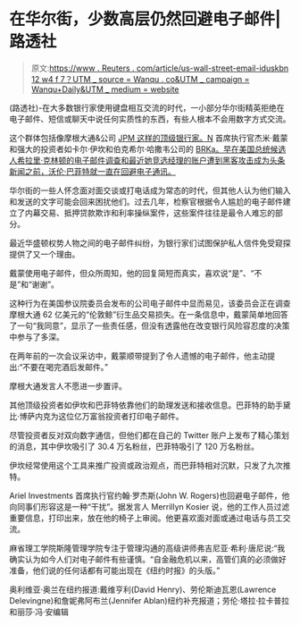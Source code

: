 # 在华尔街，少数高层仍然回避电子邮件|路透社

> 原文:[https://www . Reuters . com/article/us-wall-street-email-iduskbn 12 w4 f 7？UTM _ source = Wanqu . co&UTM _ campaign = Wanqu+Daily&UTM _ medium = website](https://www.reuters.com/article/us-wall-street-email-idUSKBN12W4F7?utm_source=wanqu.co&utm_campaign=Wanqu+Daily&utm_medium=website)

(路透社)-在大多数银行家使用键盘相互交流的时代，一小部分华尔街精英拒绝在电子邮件、短信或聊天中说任何实质性的东西，有些人根本不会用数字方式交流。

这个群体包括像摩根大通&公司 [JPM 这样的顶级银行家。N](/companies/JPM.N) 首席执行官杰米·戴蒙和强大的投资者如卡尔·伊坎和伯克希尔·哈撒韦公司的 [BRKa。早在美国总统候选人希拉里·克林顿的电子邮件调查和最近她竞选经理的账户遭到黑客攻击成为头条新闻之前，沃伦·巴菲特就一直在回避电子通讯。](/companies/BRKa.N)

华尔街的一些人怀念面对面交谈或打电话成为常态的时代，但其他人认为他们输入和发送的文字可能会回来困扰他们。过去几年，检察官根据令人尴尬的电子邮件建立了内幕交易、抵押贷款欺诈和利率操纵案件，这些案件往往是最令人难忘的部分。

最近华盛顿权势人物之间的电子邮件纠纷，为银行家们试图保护私人信件免受窥探提供了又一个理由。

戴蒙使用电子邮件，但众所周知，他的回复简短而真实，喜欢说“是”、“不是”和“谢谢”。

这种行为在美国参议院委员会发布的公司电子邮件中显而易见，该委员会正在调查摩根大通 62 亿美元的“伦敦鲸”衍生品交易损失。在一条信息中，戴蒙简单地回答了一句“我同意”，显示了一些责任感，但没有透露他在改变银行风险容忍度的决策中参与了多深。

在两年前的一次会议采访中，戴蒙顺带提到了令人遗憾的电子邮件，他主动提出:“不要在喝完酒后发邮件。”

摩根大通发言人不愿进一步置评。

其他顶级投资者如伊坎和巴菲特依靠他们的助理发送和接收信息。巴菲特的助手黛比·博萨内克为这位亿万富翁投资者打印电子邮件。

尽管投资者反对双向数字通信，但他们都在自己的 Twitter 账户上发布了精心策划的消息，其中伊坎吸引了 30.4 万名粉丝，巴菲特吸引了 120 万名粉丝。

伊坎经常使用这个工具来推广投资或政治观点，而巴菲特相对沉默，只发了九次推特。

Ariel Investments 首席执行官约翰·罗杰斯(John W. Rogers)也回避电子邮件，他向同事们形容这是一种“干扰”。据发言人 Merrillyn Kosier 说，他的工作人员过滤重要信息，打印出来，放在他的椅子上审阅。他更喜欢面对面或通过电话与员工交流。

麻省理工学院斯隆管理学院专注于管理沟通的高级讲师弗吉尼亚·希利·唐尼说:“我确实认为如今人们对电子邮件有些谨慎。“自金融危机以来，高管们真的必须做好准备，他们说的任何话都有可能出现在《纽约时报》的头版。”

奥利维亚·奥兰在纽约报道:戴维亨利(David Henry)、劳伦斯迪瓦恩(Lawrence Delevingne)和詹妮弗阿布兰(Jennifer Ablan)纽约补充报道；劳伦·塔拉·拉卡普拉和丽莎·冯·安编辑